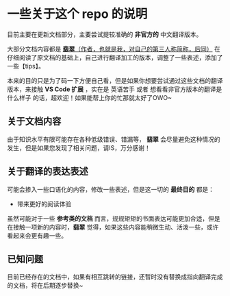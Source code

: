 # 一些关于这个 repo 的说明

目前主要在更新文档部分，主要尝试提较准确的 **非官方的** 中文翻译版本。

大部分文档内容都是 [**翡翠**（作者，也就是我，对自己的第三人称简称，后同）](https://github.com/HeveraletLaidCenx) 在仔细阅读了原文档的基础上，自己进行翻译加工的版本，调整了一些表述，添加了一些【tips】。

本来的目的只是为了码一下方便自己看，但是如果你想要尝试通过这些文档的翻译版本，来接触 **VS Code 扩展** ，实在是 英语苦手 或者 想看看非官方版本的翻译是什么样子 的话，超欢迎！如果能帮上你的忙那就太好了OWO~

## 关于文档内容

由于知识水平有限可能存在各种低级错误、错漏等， **翡翠** 会尽量避免这种情况的发生，但是如果您发现了相关问题，请IS，万分感谢！

## 关于翻译的表达表述

可能会掺入一些口语化的内容，修改一些表述，但是这一切的 **最终目的** 都是：

* 带来更好的阅读体验

虽然可能对于一些 **参考类的文档** 而言，规规矩矩的书面表达可能更加合适，但是在接触一项新的内容时，**翡翠** 觉得，如果这些内容能稍微生动、活泼一些，或许看起来会更有趣一些。

## **已知问题**

目前已经存在的文档中，如果有相互跳转的链接，还暂时没有替换成指向翻译完成的文档，将在后期逐步替换~
